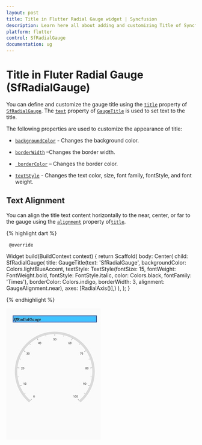 ```yaml
---
layout: post
title: Title in Flutter Radial Gauge widget | Syncfusion
description: Learn here all about adding and customizing Title of Syncfusion Flutter Radial Gauge (SfRadialGauge) widget and more.
platform: flutter
control: SfRadialGauge
documentation: ug
---
```


# Title in Fluter Radial Gauge (SfRadialGauge)

You can define and customize the gauge title using the [`title`](https://pub.dev/documentation/syncfusion_flutter_gauges/latest/gauges/SfRadialGauge/title.html) property of [`SfRadialGauge`](https://pub.dev/documentation/syncfusion_flutter_gauges/latest/gauges/SfRadialGauge-class.html). The [`text`](https://pub.dev/documentation/syncfusion_flutter_gauges/latest/gauges/GaugeTitle/text.html) property of [`GaugeTitle`](https://pub.dev/documentation/syncfusion_flutter_gauges/latest/gauges/GaugeTitle-class.html) is used to set text to the title.

The following properties are used to customize the appearance of title:

* [`backgroundColor`](https://pub.dev/documentation/syncfusion_flutter_gauges/latest/gauges/GaugeTitle/backgroundColor.html) - Changes the background color.

* [`borderWidth`](https://pub.dev/documentation/syncfusion_flutter_gauges/latest/gauges/GaugeTitle/borderWidth.html) –Changes the border width.

* [` borderColor`](https://pub.dev/documentation/syncfusion_flutter_gauges/latest/gauges/GaugeTitle/borderColor.html) –  Changes the border color.

*  [`textStyle`](https://pub.dev/documentation/syncfusion_flutter_gauges/latest/gauges/GaugeTitle/textStyle.html) - Changes the text color, size, font family, fontStyle, and font weight.


## Text Alignment

You can align the title text content horizontally to the near, center, or far to the gauge using the [`alignment`](https://pub.dev/documentation/syncfusion_flutter_gauges/latest/gauges/GaugeTitle/alignment.html) property of[`title`](https://pub.dev/documentation/syncfusion_flutter_gauges/latest/gauges/GaugeTitle-class.html).

{% highlight dart %} 

     @override
Widget build(BuildContext context) {
  return Scaffold(
    body: Center(
     child: SfRadialGauge(
        title: GaugeTitle(text: 'SfRadialGauge', 
        backgroundColor: Colors.lightBlueAccent,
        textStyle: TextStyle(fontSize: 15, fontWeight: FontWeight.bold, 
         fontStyle: FontStyle.italic,
         color: Colors.black, fontFamily: 'Times'),
        borderColor: Colors.indigo, borderWidth: 3, 
           alignment: GaugeAlignment.near),
        axes: <RadialAxis>[RadialAxis()],)
    ),
  );
}


{% endhighlight %}

![Gauge title](images/title/gauge_title.jpg)